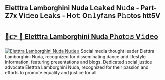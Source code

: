 ## Eletttra Lamborghini Nuda L𝚎a𝚔ed N𝚞𝚍e - Part-Z7x Vi𝚍𝚎o L𝚎a𝚔s - H𝚘𝚝 O𝚗𝚕yf𝚊ns P𝚑𝚘tos htt5V

# <h2><a href="http://kf5bmc8.oniu.top/?m=Eletttra+Lamborghini+Nuda">🔗👉 🔴 Eletttra Lamborghini Nuda P𝚑ot𝚘𝚜 V𝚒d𝚎o</a></h2>

[![Eletttra Lamborghini Nuda Nu𝚍e𝚜](https://i.imgur.com/0qMVB7G.gif)](http://kf5bmc8.oniu.top/?m=Eletttra+Lamborghini+Nuda)
Social media thought leader Eletttra Lamborghini Nuda, recognized for disseminating dance and lifestyle information, featuring presentations and blogs. Dedicated social justice advocate Eletttra Lamborghini Nuda, recognized for their passion and efforts to promote equality and justice for all.  
